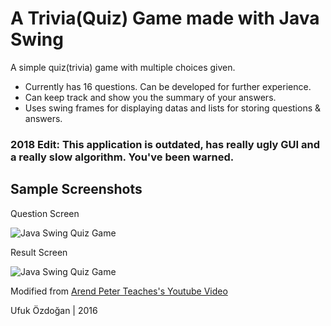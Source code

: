# A Trivia(Quiz) Game made with Java Swing
A simple quiz(trivia) game with multiple choices given.
* Currently has 16 questions. Can be developed for further experience.
* Can keep track and show you the summary of your answers.
* Uses swing frames for displaying datas and lists for storing questions & answers.

### 2018 Edit: This application is outdated, has really ugly GUI and a really slow algorithm. You've been warned.

## Sample Screenshots

Question Screen

![Java Swing Quiz Game](https://i.hizliresim.com/1G9Od1.png "Java Swing Quiz Game")

Result Screen

![Java Swing Quiz Game](https://i.hizliresim.com/LOJ53J.png "Java Swing Quiz Game")

Modified from [Arend Peter Teaches's Youtube Video](https://www.youtube.com/watch?v=uUPRFWhTx3A)

Ufuk Özdoğan | 2016
